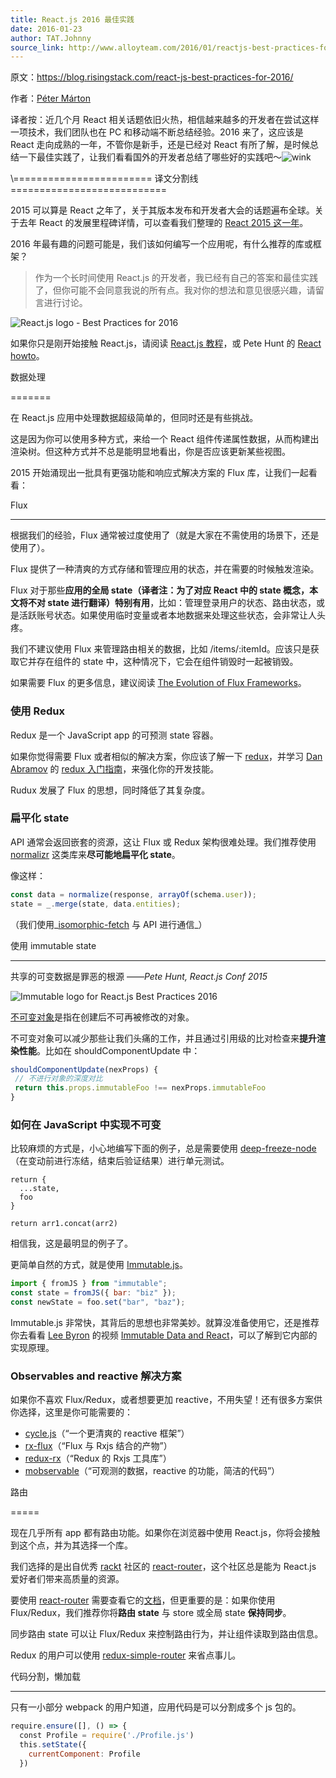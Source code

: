 ```yaml
---
title: React.js 2016 最佳实践
date: 2016-01-23
author: TAT.Johnny
source_link: http://www.alloyteam.com/2016/01/reactjs-best-practices-for-2016/
---
```


<!-- {% raw %} - for jekyll -->

原文：<https://blog.risingstack.com/react-js-best-practices-for-2016/>

作者：[Péter Márton](https://blog.risingstack.com/author/peter-marton/)

译者按：近几个月 React 相关话题依旧火热，相信越来越多的开发者在尝试这样一项技术，我们团队也在 PC 和移动端不断总结经验。2016 来了，这应该是 React 走向成熟的一年，不管你是新手，还是已经对 React 有所了解，是时候总结一下最佳实践了，让我们看看国外的开发者总结了哪些好的实践吧～![wink](http://www.alloyteam.com/wp-content/plugins/ckeditor-for-wordpress/ckeditor/plugins/smiley/images/wink_smile.png "wink")

\\======================== 译文分割线 ===========================

2015 可以算是 React 之年了，关于其版本发布和开发者大会的话题遍布全球。关于去年 React 的发展里程碑详情，可以查看我们整理的 [React 2015 这一年](https://blog.risingstack.com/react-in-2015/)。

2016 年最有趣的问题可能是，我们该如何编写一个应用呢，有什么推荐的库或框架？

> 作为一个长时间使用 React.js 的开发者，我已经有自己的答案和最佳实践了，但你可能不会同意我说的所有点。我对你的想法和意见很感兴趣，请留言进行讨论。

![React.js logo - Best Practices for 2016](https://risingstack-blog.s3.amazonaws.com/2016/Jan/react_best_practices-1453211146748.png)

如果你只是刚开始接触 React.js，请阅读 [React.js 教程](https://blog.risingstack.com/the-react-way-getting-started-tutorial/)，或 Pete Hunt 的 [React howto](https://github.com/petehunt/react-howto)。

数据处理  

=======

在 React.js 应用中处理数据超级简单的，但同时还是有些挑战。

这是因为你可以使用多种方式，来给一个 React 组件传递属性数据，从而构建出渲染树。但这种方式并不总是能明显地看出，你是否应该更新某些视图。

2015 开始涌现出一批具有更强功能和响应式解决方案的 Flux 库，让我们一起看看：

Flux  

* * *

根据我们的经验，Flux 通常被过度使用了（就是大家在不需使用的场景下，还是使用了）。

Flux 提供了一种清爽的方式存储和管理应用的状态，并在需要的时候触发渲染。

Flux 对于那些**应用的全局 state（译者注：为了对应 React 中的 state 概念，本文将不对 state 进行翻译）特别有用**，比如：管理登录用户的状态、路由状态，或是活跃账号状态。如果使用临时变量或者本地数据来处理这些状态，会非常让人头疼。

我们不建议使用 Flux 来管理路由相关的数据，比如 /items/:itemId。应该只是获取它并存在组件的 state 中，这种情况下，它会在组件销毁时一起被销毁。

如果需要 Flux 的更多信息，建议阅读 [The Evolution of Flux Frameworks](https://medium.com/@dan_abramov/the-evolution-of-flux-frameworks-6c16ad26bb31#.90lamiv5l)。

### 使用 Redux

Redux 是一个 JavaScript app 的可预测 state 容器。

如果你觉得需要 Flux 或者相似的解决方案，你应该了解一下 [redux](https://github.com/rackt/redux)，并学习 [Dan Abramov](https://twitter.com/dan_abramov) 的 [redux 入门指南](https://egghead.io/series/getting-started-with-redux)，来强化你的开发技能。

Rudux 发展了 Flux 的思想，同时降低了其复杂度。

### 扁平化 state

API 通常会返回嵌套的资源，这让 Flux 或 Redux 架构很难处理。我们推荐使用 [normalizr](https://github.com/gaearon/normalizr) 这类库来**尽可能地扁平化 state**。

像这样：

```javascript
const data = normalize(response, arrayOf(schema.user));
state = _.merge(state, data.entities);
```

（我们使用_[isomorphic-fetch](https://www.npmjs.com/package/isomorphic-fetch) 与 API 进行通信_）

使用 immutable state  

* * *

共享的可变数据是罪恶的根源 ——_Pete Hunt, React.js Conf 2015_

![Immutable logo for React.js Best Practices 2016](https://risingstack-blog.s3.amazonaws.com/2016/Jan/immutable_logo_for_react_js_best_practices-1453211749818.png)

[不可变对象](https://en.wikipedia.org/wiki/Immutable_object)是指在创建后不可再被修改的对象。

不可变对象可以减少那些让我们头痛的工作，并且通过引用级的比对检查来**提升渲染性能**。比如在 shouldComponentUpdate 中：

```javascript
shouldComponentUpdate(nexProps) {  
 // 不进行对象的深度对比
 return this.props.immutableFoo !== nexProps.immutableFoo
}
```

### 如何在 JavaScript 中实现不可变

比较麻烦的方式是，小心地编写下面的例子，总是需要使用 [deep-freeze-node](https://www.npmjs.com/package/deep-freeze-node)（在变动前进行冻结，结束后验证结果）进行单元测试。

    return {  
      ...state,
      foo
    }
     
    return arr1.concat(arr2)

相信我，这是最明显的例子了。

更简单自然的方式，就是使用 [Immutable.js](https://facebook.github.io/immutable-js/)。

```javascript
import { fromJS } from "immutable";
const state = fromJS({ bar: "biz" });
const newState = foo.set("bar", "baz");
```

Immutable.js 非常快，其背后的思想也非常美妙。就算没准备使用它，还是推荐你去看看 [Lee Byron](https://twitter.com/leeb) 的视频 [Immutable Data and React](https://www.youtube.com/watch?v=I7IdS-PbEgI)，可以了解到它内部的实现原理。

### Observables and reactive 解决方案

如果你不喜欢 Flux/Redux，或者想要更加 reactive，不用失望！还有很多方案供你选择，这里是你可能需要的：

-   [cycle.js](http://cycle.js.org/)（“一个更清爽的 reactive 框架”）
-   [rx-flux](https://github.com/fdecampredon/rx-flux)（“Flux 与 Rxjs 结合的产物”）
-   [redux-rx](https://github.com/acdlite/redux-rx)（“Redux 的 Rxjs 工具库”）
-   [mobservable](https://mweststrate.github.io/mobservable/)（“可观测的数据，reactive 的功能，简洁的代码”）

路由  

=====

现在几乎所有 app 都有路由功能。如果你在浏览器中使用 React.js，你将会接触到这个点，并为其选择一个库。

我们选择的是出自优秀 [rackt](https://github.com/rackt) 社区的 [react-router](https://github.com/rackt/react-router)，这个社区总是能为 React.js 爱好者们带来高质量的资源。

要使用 [react-router](https://github.com/rackt/react-router) 需要查看它的[文档](https://github.com/rackt/react-router/tree/master/docs)，但更重要的是：如果你使用 Flux/Redux，我们推荐你将**路由 state** 与 store 或全局 state **保持同步**。

同步路由 state 可以让 Flux/Redux 来控制路由行为，并让组件读取到路由信息。

Redux 的用户可以使用 [redux-simple-router](https://github.com/rackt/redux-simple-router) 来省点事儿。

代码分割，懒加载  

* * *

只有一小部分 webpack 的用户知道，应用代码是可以分割成多个 js 包的。

```javascript
require.ensure([], () => {  
  const Profile = require('./Profile.js')
  this.setState({
    currentComponent: Profile
  })
```


<!-- {% endraw %} - for jekyll -->